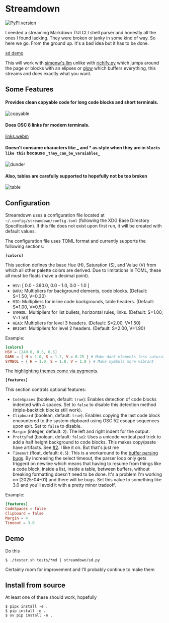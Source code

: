# Streamdown

[![PyPI version](https://badge.fury.io/py/streamdown.svg)](https://badge.fury.io/py/streamdown)

I needed a streaming Markdown TUI CLI shell parser and honestly all the ones I found lacking. They were broken or janky in some kind of way. So here we go. From the ground up. It's a bad idea but it has to be done.

[sd demo](https://github.com/user-attachments/assets/48dba6fa-2282-4be9-8087-a2ad8e7c7d12)


This will work with [simonw's llm](https://github.com/simonw/llm) unlike with [richify.py](https://github.com/gianlucatruda/richify) which jumps around the page or blocks with an elipses or [glow](https://github.com/charmbracelet/glow) which buffers everything, this streams and does exactly what you want.

## Some Features

#### Provides clean copyable code for long code blocks and short terminals. 
![copyable](https://github.com/user-attachments/assets/7462c278-904c-4dbc-b09d-72254e7e639d)

#### Does OSC 8 links for modern terminals.

[links.webm](https://github.com/user-attachments/assets/a5f71791-7c58-4183-ad3b-309f470c08a3)


#### Doesn't consume characters like _ and * as style when they are in `blocks like this` because `_they_can_be_varaiables_`
![dunder](https://github.com/user-attachments/assets/eb9ab001-3bc7-4e4b-978f-bc00f29c2a41)

#### Also, tables are carefully supported to hopefully not be too broken
![table](https://github.com/user-attachments/assets/265509b1-d910-467a-ac39-f219c128e32d)


## Configuration
Streamdown uses a configuration file located at `~/.config/streamdown/config.toml` (following the XDG Base Directory Specification). If this file does not exist upon first run, it will be created with default values.

The configuration file uses TOML format and currently supports the following sections:

**`[colors]`**

This section defines the base Hue (H), Saturation (S), and Value (V) from which all other palette colors are derived. Due to limitations in TOML, these all must be floats (have a decimal point).

*   `HSV`: [ 0.0 - 360.0, 0.0 - 1.0, 0.0 - 1.0 ] 
*   `DARK`: Multipliers for background elements, code blocks. (Default: S=1.50, V=0.30)
*   `MID`: Multipliers for inline code backgrounds, table headers. (Default: S=1.00, V=0.50)
*   `SYMBOL`: Multipliers for list bullets, horizontal rules, links. (Default: S=1.00, V=1.50)
*   `HEAD`: Multipliers for level 3 headers. (Default: S=2.00, V=1.50)
*   `BRIGHT`: Multipliers for level 2 headers. (Default: S=2.00, V=1.90)

Example:
```toml
[colors]
HSV = [240.0, 0.5, 0.5]
DARK = { H = 1.0, S = 1.2, V = 0.25 } # Make dark elements less saturated and darker
SYMBOL = { H = 1.0, S = 1.8, V = 1.8 } # Make symbols more vibrant
```

The [highlighting themes come via pygments](https://pygments.org/styles/).

**`[features]`**

This section controls optional features:

*   `CodeSpaces` (boolean, default: `true`): Enables detection of code blocks indented with 4 spaces. Set to `false` to disable this detection method (triple-backtick blocks still work).
*   `Clipboard` (boolean, default: `true`): Enables copying the last code block encountered to the system clipboard using OSC 52 escape sequences upon exit. Set to `false` to disable.
*   `Margin` (integer, default: `2`): The left and right indent for the output. 
*   `PrettyPad` (boolean, default: `false`): Uses a unicode vertical pad trick to add a half height background to code blocks. This makes copy/paste have artifacts. See [#2](https://github.com/kristopolous/Streamdown/issues/2). I like it on. But that's just me
*   `Timeout` (float, default: `0.5`): This is a workaround to the [buffer parsing bugs](https://github.com/kristopolous/Streamdown/issues/4). By increasing the select timeout, the parser loop only gets triggerd on newline which means that having to resume from things like a code block, inside a list, inside a table, between buffers, without breaking formatting doesn't need to be done. It's a problem I'm working on (2025-04-01) and there will be bugs. Set this value to something like 3.0 and you'll avoid it with a pretty minor tradeoff.

Example:
```toml
[features]
CodeSpaces = false
Clipboard = false
Margin = 4
Timeout = 3.0
```

## Demo
Do this

    $ ./tester.sh tests/*md | streamdown/sd.py

Certainly room for improvement and I'll probably continue to make them

## Install from source
At least one of these should work, hopefully

    $ pipx install -e .
    $ pip install -e .
    $ uv pip install -e . 
